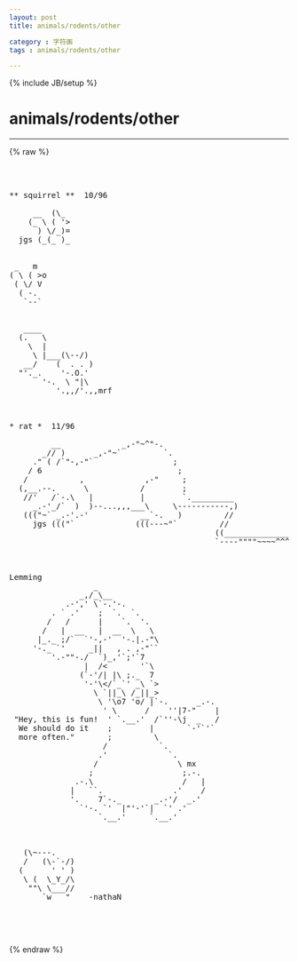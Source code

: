 ```yaml
---
layout: post
title: animals/rodents/other
category : 字符画
tags : animals/rodents/other
---
```

{% include JB/setup %}
# animals/rodents/other
---
{% raw %}
<pre>



** squirrel **  10/96

     __  (\_ 
    (_ \ ( &#039;&gt;      
      ) \/_)=
  jgs (_(_ )_ 


 _   m
( \ ( &gt;o
 ( \/ V
  ( -.
   `--` 


   ____
  (.   \
    \  |   
     \ |___(\--/)
   __/    (  . . )
  &quot;&#039;._.    &#039;-.O.&#039;
       &#039;-.  \ &quot;|\
          &#039;.,,/&#039;.,,mrf



* rat *  11/96

         __             _,-&quot;~^&quot;-.
       _// )      _,-&quot;~`         `.
     .&quot; ( /`&quot;-,-&quot;`                 ;
    / 6                             ;
   /           ,             ,-&quot;     ;
  (,__.--.      \           /        ;
   //&#039;   /`-.\   |          |        `._________
     _.-&#039;_/`  )  )--...,,,___\     \-----------,)
   (((&quot;~` _.-&#039;.-&#039;           __`-.   )         //
     jgs (((&quot;`             (((---~&quot;`         //
                                            ((________________
                                            `----&quot;&quot;&quot;&quot;~~~~^^^```



Lemming
                  _
               _,/_\__
            .-&#039;,&#039; \`-.&#039;-.
         . ` .&#039;    ;  `.  `.
        /   /      |    `.  &#039;.
       /   |  __   |  __  \   \
      |_._ ;/`  `&#039;-,-&#039;  &#039;-.|.-&quot;\
     &#039;-._ `&#039;     _||   , . ,-&quot;``
         &#039;.-&quot;&quot;-./  `)_,&#039;`;&#039;`7
                |  /&lt;       &#039;`\
               (`-&#039;/| |\ ;._  7
                &#039;-&#039;\&lt;/`_`&#039; _\ `&gt;
                  \ `||_\ /_||_&gt;
                   \ &#039;\o7 &#039;o/ |`-.      _.-.
                    &#039; \      /    &#039;&#039;|7-&quot;    |
 &quot;Hey, this is fun!  &#039; `.__.&#039;  /`&#039;&#039;-\j  _   /
  We should do it    ;        |       `-&#039;`&#039;`
  more often.&quot;       ;         \
                    /           `.
                   .&#039;             `.
                  /                 \ mx
                 ;                   ;.-.
              .-.\                   /   |
             |   ``.               .&#039;    /
             &#039;.    7`-._       _.-&#039;/  _.&#039;
               `&#039;-. `&#039;  |&quot;&#039;-&#039;`|  `&#039; .&#039;
                   `.__.&#039;     `.__.&#039; 



   (\~---.
   /   (\-`-/)
  (      &#039; &#039; )
   \ (  \_Y_/\
    &quot;&quot;\ \___//
       `w   &quot;    -nathaN 



 </pre>
{% endraw %}
